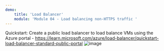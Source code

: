 ```yaml
---
demo:
    title: 'Load Balancer'
    module: 'Module 04 - Load balancing non-HTTPS traffic '
---
```

Quickstart: Create a public load balancer to load balance VMs using the Azure portal - https://learn.microsoft.com/azure/load-balancer/quickstart-load-balancer-standard-public-portal
![image](https://github.com/user-attachments/assets/40ef953c-ab53-4e12-9f76-12dad5c5016d)

